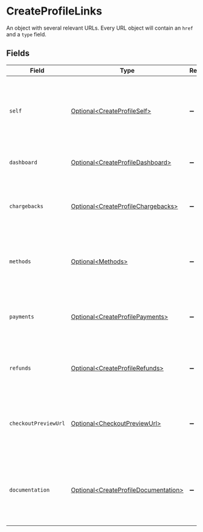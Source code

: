 # CreateProfileLinks

An object with several relevant URLs. Every URL object will contain an `href` and a `type` field.


## Fields

| Field                                                                                          | Type                                                                                           | Required                                                                                       | Description                                                                                    |
| ---------------------------------------------------------------------------------------------- | ---------------------------------------------------------------------------------------------- | ---------------------------------------------------------------------------------------------- | ---------------------------------------------------------------------------------------------- |
| `self`                                                                                         | [Optional\<CreateProfileSelf>](../../models/operations/CreateProfileSelf.md)                   | :heavy_minus_sign:                                                                             | In v2 endpoints, URLs are commonly represented as objects with an `href` and `type` field.     |
| `dashboard`                                                                                    | [Optional\<CreateProfileDashboard>](../../models/operations/CreateProfileDashboard.md)         | :heavy_minus_sign:                                                                             | Link to the profile in the Mollie dashboard.                                                   |
| `chargebacks`                                                                                  | [Optional\<CreateProfileChargebacks>](../../models/operations/CreateProfileChargebacks.md)     | :heavy_minus_sign:                                                                             | The API resource URL of the chargebacks that belong to this profile.                           |
| `methods`                                                                                      | [Optional\<Methods>](../../models/operations/Methods.md)                                       | :heavy_minus_sign:                                                                             | The API resource URL of the methods that are enabled for this profile.                         |
| `payments`                                                                                     | [Optional\<CreateProfilePayments>](../../models/operations/CreateProfilePayments.md)           | :heavy_minus_sign:                                                                             | The API resource URL of the payments that belong to this profile.                              |
| `refunds`                                                                                      | [Optional\<CreateProfileRefunds>](../../models/operations/CreateProfileRefunds.md)             | :heavy_minus_sign:                                                                             | The API resource URL of the refunds that belong to this profile.                               |
| `checkoutPreviewUrl`                                                                           | [Optional\<CheckoutPreviewUrl>](../../models/operations/CheckoutPreviewUrl.md)                 | :heavy_minus_sign:                                                                             | The hosted checkout preview URL. You need to be logged in to access this page.                 |
| `documentation`                                                                                | [Optional\<CreateProfileDocumentation>](../../models/operations/CreateProfileDocumentation.md) | :heavy_minus_sign:                                                                             | In v2 endpoints, URLs are commonly represented as objects with an `href` and `type` field.     |
